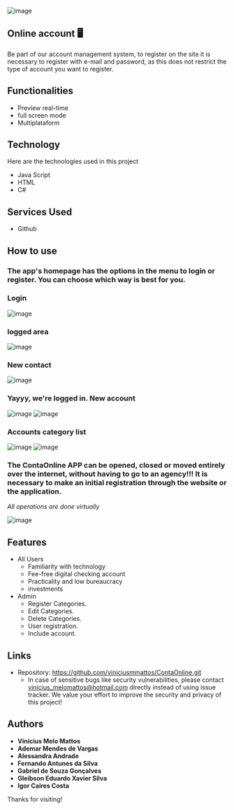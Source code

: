 ![image](https://user-images.githubusercontent.com/117367108/201108629-431cb5f5-f23c-4577-b39a-b1e0c08d746f.png)

## Online account 🖥️

Be part of our account management system, to register on the site it is necessary to register with e-mail and password, as this does not restrict the type of account you want to register.

## Functionalities

- Preview real-time
- full screen mode
- Multiplataform

## Technology 

Here are the technologies used in this project

* Java Script
* HTML
* C# 

## Services Used

* Github

## How to use
### The app's homepage has the options in the menu to login or register. You can choose which way is best for you.

### Login

![image](https://user-images.githubusercontent.com/117367108/201341128-019a592c-c517-4c10-af93-c04c0bf8c7ff.png)

### logged area

![image](https://user-images.githubusercontent.com/117367108/201341242-ddb6d188-f48e-44d7-ba9c-eb909df7a0d7.png)

### New contact

![image](https://user-images.githubusercontent.com/117367108/201342335-27438af2-d94c-411c-af84-170db97f447d.png)

### Yayyy, we're logged in. New account

![image](https://user-images.githubusercontent.com/117367108/201341512-5c3bed7a-2a7c-43c5-a9ac-6daefc826fd6.png)
![image](https://user-images.githubusercontent.com/117367108/201342951-8c337d0e-5032-4ce7-b170-edd15f6f76ae.png)

### Accounts category list

![image](https://user-images.githubusercontent.com/117367108/201344887-fc3780b5-16f1-4f19-a63b-87146947aa8d.png)
![image](https://user-images.githubusercontent.com/117367108/201346388-62c1373d-d531-4a18-81d1-ef6e2600796d.png)

### The ContaOnline APP can be opened, closed or moved entirely over the internet, without having to go to an agency!!! It is necessary to make an initial registration through the website or the application.

*All operations are done virtually*

![image](https://user-images.githubusercontent.com/117367108/201347097-8897a8a8-62cb-44e1-b6cb-0556d2885867.png)

## Features
  - All Users
    - Familiarity with technology
    - Fee-free digital checking account
    - Practicality and low bureaucracy
    - investments 
  - Admin
    - Register Categories.
    - Edit Categories.
    - Delete Categories.
    - User registration.
    - Include account.

## Links
  - Repository: https://github.com/viniciusmmattos/ContaOnline.git
    - In case of sensitive bugs like security vulnerabilities, please contact
      vinicius_melomattos@hotmail.com directly instead of using issue tracker. We value your effort
      to improve the security and privacy of this project!

  ## Authors

  * **Vinicius Melo Mattos** 
  * **Ademar Mendes de Vargas** 
  * **Alessandra Andrade** 
  * **Fernando Antunes da Silva**
  * **Gabriel de Souza Gonçalves**
  * **Gleibson Eduardo Xavier Silva**
  * **Igor Caires Costa**   
   

Thanks for visiting!
